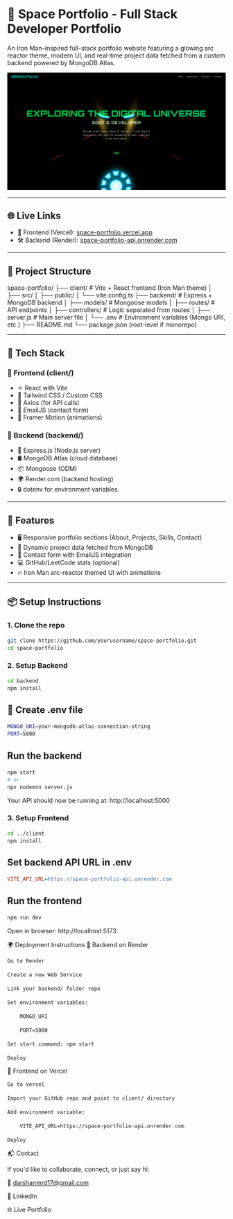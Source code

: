 # 🦾 Space Portfolio - Full Stack Developer Portfolio

An Iron Man–inspired full-stack portfolio website featuring a glowing arc reactor theme, modern UI, and real-time project data fetched from a custom backend powered by MongoDB Atlas.

![Iron Man Arc Reactor Themed Portfolio](./preview.png)

---

## 🌐 Live Links

- 🚀 Frontend (Vercel): [space-portfolio.vercel.app](https://space-portfolio.vercel.app)
- 🛠️ Backend (Render): [space-portfolio-api.onrender.com](https://space-portfolio-api.onrender.com)

---

## 📂 Project Structure

space-portfolio/
├── client/ # Vite + React frontend (Iron Man theme)
│ ├── src/
│ ├── public/
│ └── vite.config.ts
├── backend/ # Express + MongoDB backend
│ ├── models/ # Mongoose models
│ ├── routes/ # API endpoints
│ ├── controllers/ # Logic separated from routes
│ ├── server.js # Main server file
│ └── .env # Environment variables (Mongo URI, etc.)
├── README.md
└── package.json (root-level if monorepo)


---

## 🚀 Tech Stack

### 🔹 Frontend (client/)
- ⚛️ React with Vite
- 🎨 Tailwind CSS / Custom CSS
- 🔌 Axios (for API calls)
- 💌 EmailJS (contact form)
- 🧠 Framer Motion (animations)

### 🔸 Backend (backend/)
- 🧾 Express.js (Node.js server)
- 🛢️ MongoDB Atlas (cloud database)
- 📦 Mongoose (ODM)
- 🌍 Render.com (backend hosting)
- 🔒 dotenv for environment variables

---

## 🧠 Features

- 🖥️ Responsive portfolio sections (About, Projects, Skills, Contact)
- 🔄 Dynamic project data fetched from MongoDB
- 📧 Contact form with EmailJS integration
- 💻 GitHub/LeetCode stats (optional)
- 🔥 Iron Man arc-reactor themed UI with animations

---

## 📦 Setup Instructions

### 1. Clone the repo
```bash
git clone https://github.com/yourusername/space-portfolio.git
cd space-portfolio
```

### 2. Setup Backend
```bash
cd backend
npm install
```
## 📄 Create .env file
```bash
MONGO_URI=your-mongodb-atlas-connection-string
PORT=5000
```
## Run the backend
```bash
npm start
# or
npx nodemon server.js
```
Your API should now be running at: http://localhost:5000

### 3. Setup Frontend

```bash
cd ../client
npm install
```

## Set backend API URL in .env
```ini
VITE_API_URL=https://space-portfolio-api.onrender.com
```

## Run the frontend
```bash
npm run dev
```
Open in browser: http://localhost:5173

🌍 Deployment Instructions
🔹 Backend on Render

    Go to Render

    Create a new Web Service

    Link your backend/ folder repo

    Set environment variables:

        MONGO_URI

        PORT=5000

    Set start command: npm start

    Deploy

🔸 Frontend on Vercel

    Go to Vercel

    Import your GitHub repo and point to client/ directory

    Add environment variable:

        VITE_API_URL=https://space-portfolio-api.onrender.com

    Deploy
📬 Contact

If you'd like to collaborate, connect, or just say hi:

📧 darshanmrd17@gmail.com

🔗 LinkedIn

🌐 Live Portfolio
